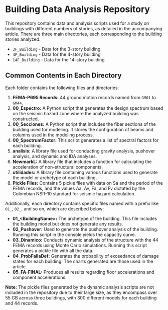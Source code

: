 # Building Data Analysis Repository

This repository contains data and analysis scripts used for a study on buildings with different numbers of stories, as detailed in the accompanying article. There are three main directories, each corresponding to the building stories analyzed:

- `3F_Building` - Data for the 3-story building
- `4F_Building` - Data for the 4-story building
- `14F_Building` - Data for the 14-story building

## Common Contents in Each Directory

Each folder contains the following files and directories:

1. **FEMA-P695 Records:** 44 ground motion records named from `GM01` to `GM44`.
2. **00_Espectro:** A Python script that generates the design spectrum based on the seismic hazard zone where the analyzed building was constructed.
3. **00_Secciones:** A Python script that includes the fiber sections of the building used for modeling. It stores the configuration of beams and columns used in the modeling process.
4. **00_SpectrumFactor:** This script generates a list of spectral factors for each building.
5. **analisis:** A library file used for conducting gravity analysis, pushover analysis, and dynamic and IDA analyses.
6. **NewmarkL:** A library file that includes a function for calculating the acceleration of non-structural components.
7. **utilidades:** A library file containing various functions used to generate the model or archetype of each building.
8. **Pickle Files:** Contains 5 pickle files with data on Sa and the period of the FEMA records, and the values Aa, Av, Fa, and Fv dictated by the Colombian NSR-10 standard for seismic hazard calculation.

Additionally, each directory contains specific files named with a prefix like `01_`, `02_`, and so on, which are described below:

- **01_\<BuildingName\>:** The archetype of the building. This file includes the building model but does not generate any results.
- **02_Pushover:** Used to generate the pushover analysis of the building. Running this script in the console yields the capacity curve.
- **03_Dinamico:** Conducts dynamic analysis of the structure with the 44 FEMA records using Monte Carlo simulations. Running this script generates a pickle file with all the data.
- **04_ProbFallaDef:** Generates the probability of exceedance of damage states for each building. The charts generated are those used in the article.
- **05_FA-FINAL:** Produces all results regarding floor accelerations and component accelerations.

**Note:** The pickle files generated by the dynamic analysis scripts are not included in the repository due to their large size, as they encompass over 55 GB across three buildings, with 300 different models for each building and 44 records.
